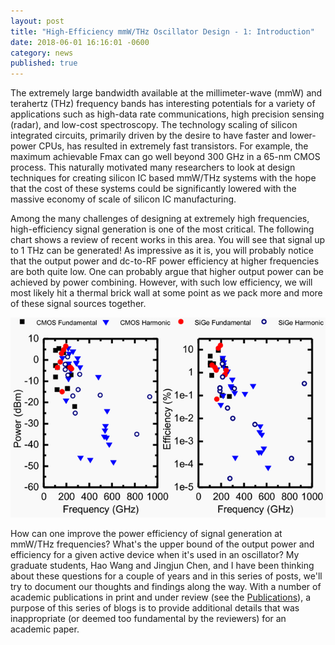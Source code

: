 ```yaml
---
layout: post
title: "High-Efficiency mmW/THz Oscillator Design - 1: Introduction"
date: 2018-06-01 16:16:01 -0600
category: news
published: true
---
```


The extremely large bandwidth available at the millimeter-wave (mmW) and terahertz (THz) frequency bands has interesting potentials for a variety of applications such as high-data rate communications, high precision sensing (radar), and low-cost spectroscopy. The technology scaling of silicon integrated circuits, primarily driven by the desire to have faster and lower-power CPUs, has resulted in extremely fast transistors. For example, the maximum achievable Fmax can go well beyond 300 GHz in a 65-nm CMOS process. This naturally motivated many researchers to look at design techniques for creating silicon IC based mmW/THz systems with the hope that the cost of these systems could be significantly lowered with the massive economy of scale of silicon IC manufacturing.

<!--more-->

Among the many challenges of designing at extremely high frequencies, high-efficiency signal generation is one of the most critical. The following chart shows a review of recent works in this area. You will see that signal up to 1 THz can be generated! As impressive as it is, you will probably notice that the output power and dc-to-RF power efficiency at higher frequencies are both quite low. One can probably argue that higher output power can be achieved by power combining. However, with such low efficiency, we will most likely hit a thermal brick wall at some point as we pack more and more of these signal sources together.

![Literature Survey](high-efficiency-oscillator/survey.png)

How can one improve the power efficiency of signal generation at mmW/THz frequencies? What's the upper bound of the output power and efficiency for a given active device when it's used in an oscillator? My graduate students, Hao Wang and Jingjun Chen, and I have been thinking about these questions for a couple of years and in this series of posts, we'll try to document our thoughts and findings along the way. With a number of academic publications in print and under review (see the [Publications](/research/publications)), a purpose of this series of blogs is to provide additional details that was inappropriate (or deemed too fundamental by the reviewers) for an academic paper.
